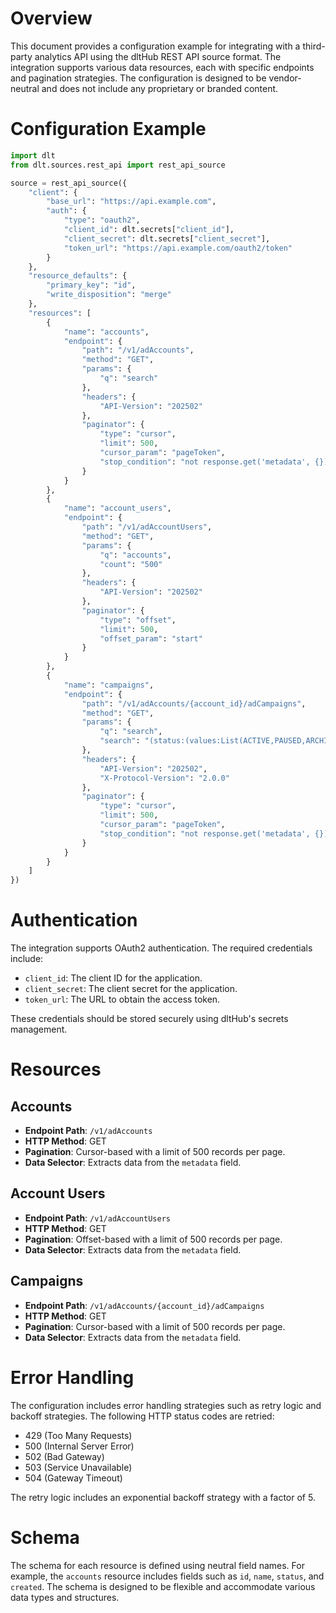 # Overview

This document provides a configuration example for integrating with a third-party analytics API using the dltHub REST API source format. The integration supports various data resources, each with specific endpoints and pagination strategies. The configuration is designed to be vendor-neutral and does not include any proprietary or branded content.

# Configuration Example

```python
import dlt
from dlt.sources.rest_api import rest_api_source

source = rest_api_source({
    "client": {
        "base_url": "https://api.example.com",
        "auth": {
            "type": "oauth2",
            "client_id": dlt.secrets["client_id"],
            "client_secret": dlt.secrets["client_secret"],
            "token_url": "https://api.example.com/oauth2/token"
        }
    },
    "resource_defaults": {
        "primary_key": "id",
        "write_disposition": "merge"
    },
    "resources": [
        {
            "name": "accounts",
            "endpoint": {
                "path": "/v1/adAccounts",
                "method": "GET",
                "params": {
                    "q": "search"
                },
                "headers": {
                    "API-Version": "202502"
                },
                "paginator": {
                    "type": "cursor",
                    "limit": 500,
                    "cursor_param": "pageToken",
                    "stop_condition": "not response.get('metadata', {}).get('nextPageToken', {})"
                }
            }
        },
        {
            "name": "account_users",
            "endpoint": {
                "path": "/v1/adAccountUsers",
                "method": "GET",
                "params": {
                    "q": "accounts",
                    "count": "500"
                },
                "headers": {
                    "API-Version": "202502"
                },
                "paginator": {
                    "type": "offset",
                    "limit": 500,
                    "offset_param": "start"
                }
            }
        },
        {
            "name": "campaigns",
            "endpoint": {
                "path": "/v1/adAccounts/{account_id}/adCampaigns",
                "method": "GET",
                "params": {
                    "q": "search",
                    "search": "(status:(values:List(ACTIVE,PAUSED,ARCHIVED,COMPLETED,CANCELED,DRAFT,PENDING_DELETION,REMOVED)))"
                },
                "headers": {
                    "API-Version": "202502",
                    "X-Protocol-Version": "2.0.0"
                },
                "paginator": {
                    "type": "cursor",
                    "limit": 500,
                    "cursor_param": "pageToken",
                    "stop_condition": "not response.get('metadata', {}).get('nextPageToken', {})"
                }
            }
        }
    ]
})
```

# Authentication

The integration supports OAuth2 authentication. The required credentials include:

- `client_id`: The client ID for the application.
- `client_secret`: The client secret for the application.
- `token_url`: The URL to obtain the access token.

These credentials should be stored securely using dltHub's secrets management.

# Resources

## Accounts

- **Endpoint Path**: `/v1/adAccounts`
- **HTTP Method**: GET
- **Pagination**: Cursor-based with a limit of 500 records per page.
- **Data Selector**: Extracts data from the `metadata` field.

## Account Users

- **Endpoint Path**: `/v1/adAccountUsers`
- **HTTP Method**: GET
- **Pagination**: Offset-based with a limit of 500 records per page.
- **Data Selector**: Extracts data from the `metadata` field.

## Campaigns

- **Endpoint Path**: `/v1/adAccounts/{account_id}/adCampaigns`
- **HTTP Method**: GET
- **Pagination**: Cursor-based with a limit of 500 records per page.
- **Data Selector**: Extracts data from the `metadata` field.

# Error Handling

The configuration includes error handling strategies such as retry logic and backoff strategies. The following HTTP status codes are retried:

- 429 (Too Many Requests)
- 500 (Internal Server Error)
- 502 (Bad Gateway)
- 503 (Service Unavailable)
- 504 (Gateway Timeout)

The retry logic includes an exponential backoff strategy with a factor of 5.

# Schema

The schema for each resource is defined using neutral field names. For example, the `accounts` resource includes fields such as `id`, `name`, `status`, and `created`. The schema is designed to be flexible and accommodate various data types and structures.